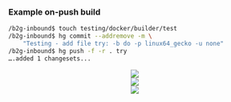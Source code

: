 ### Example on-push build

```bash
/b2g-inbound$ touch testing/docker/builder/test
/b2g-inbound$ hg commit --addremove -m \
    "Testing - add file try: -b do -p linux64_gecko -u none"
/b2g-inbound$ hg push -f -r . try
….added 1 changesets...
```
<center>
<img class="fragment" src="images/decision_task.png"><br>
<img class="fragment" src="images/image_task.png"><br>
<img class="fragment" src="images/dependent_tasks.png"><br>
</center>
